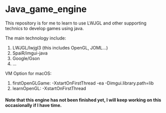 # Java_game_engine
This repository is for me to learn to use LWJGL and other supporting technics to develop games using java.  

The main technology include:
  1. LWJGL/lwjgl3 (this includes OpenGL, JOML...)
  2. SpaiR/imgui-java
  3. Google/Gson
  4. ...

VM Option for macOS:
  1. firstOpenGLGame: -XstartOnFirstThread -ea -Dimgui.library.path=lib  
  2. learnOpenGL: -XstartOnFirstThread

#### Note that this engine has not been finished yet, I will keep working on this occasionally if I have time.

